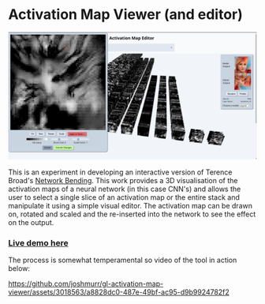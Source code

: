 # Activation Map Viewer (and editor)

![Screenshot](./screenshot_250423.png)

This is an experiment in developing an interactive version of Terence Broad's [Network Bending](https://github.com/terrybroad/network-bending). This work provides a 3D visualisation of the activation maps of a neural network (in this case CNN's) and allows the user to select a single slice of an activation map or the entire stack and manipulate it using a simple visual editor. The activation map can be drawn on, rotated and scaled and the re-inserted into the network to see the effect on the output.

### [Live demo here](https://gl-activation-map-viewer.vercel.app)

The process is somewhat temperamental so video of the tool in action below:

https://github.com/joshmurr/gl-activation-map-viewer/assets/3018563/a8828dc0-487e-49bf-ac95-d9b9924782f2
